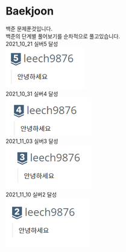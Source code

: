 # Baekjoon
백준 문제푼것입니다.  
백준의 단계별 풀어보기를 순차적으로 풀고있습니다.  
2021_10_21 실버5 달성  
![silver5](https://github.com/hegunhee/Baekjoon/blob/master/img/silver5.PNG)  
2021_10_31 실버4 달성  
![silver4](https://github.com/hegunhee/Baekjoon/blob/master/img/silver4.PNG)  
2021_11_03 실버3 달성  
![silver3](https://github.com/hegunhee/Baekjoon/blob/master/img/silver3.PNG)  
2021_11_10 실버2 달성  
![silver2](https://github.com/hegunhee/Baekjoon/blob/master/img/silver2.PNG)
